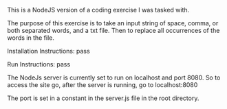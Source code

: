 This is a NodeJS version of a coding exercise I was tasked with.

The purpose of this exercise is to take an input string of space, comma, or both separated words, and a txt file.
Then to replace all occurrences of the words in the file.


Installation Instructions:
pass

Run Instructions:
pass

The NodeJs server is currently set to run on localhost and port 8080.
So to access the site go, after the server is running, go to localhost:8080

The port is set in a constant in the server.js file in the root directory.